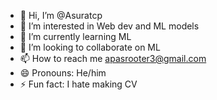- 👋 Hi, I’m @Asuratcp
- 👀 I’m interested in Web dev and ML models
- 🌱 I’m currently learning ML
- 💞️ I’m looking to collaborate on ML
- 📫 How to reach me apasrooter3@gmail.com
- 😄 Pronouns: He/him
- ⚡ Fun fact: I hate making CV

<!---
Asuratcp/Asuratcp is a ✨ special ✨ repository because its `README.md` (this file) appears on your GitHub profile.
You can click the Preview link to take a look at your changes.
--->
